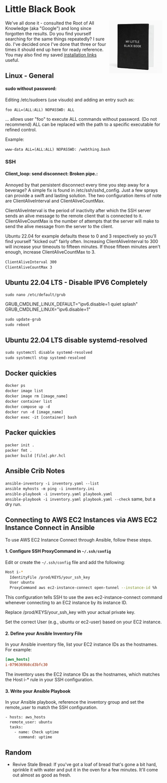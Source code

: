 # Little Black Book

<img style="float: right;" src="images/myLittleBlackBook.jpg">

We've all done it - consulted the Root of All Knowledge (aka "Google") and long since forgotten the results. Do you find yourself searching for the same things repeatedly? I sure do. I've decided once I've done that three or four times it should end up here for ready reference.  You may also find my saved [installation links](install_links.md) useful.

## Linux - General

#### sudo without password:

Editing /etc/sudoers (use visudo) and adding an entry
such as:

`foo ALL=(ALL:ALL) NOPASSWD: ALL`

... allows user "foo" to execute ALL commands without password. (Do not recommend) ALL can be replaced with the path to a specific executable for refined control.

Example:

`www-data ALL=(ALL:ALL) NOPASSWD: /webthing.bash`

### SSH

#### Client_loop: send disconnect: Broken pipe.:

Annoyed by that persistent disconnect every time you step away for a beverage? A simple fix is found in /etc/ssh/sshd_config. Just a few sprays can provide a swift and lasting solution. The two configuration items of note are ClientAliveInterval and ClientAliveCountMax.

ClientAliveInterval is the period of inactivity after which the SSH server sends an alive message to the remote client that is connected to it. ClientAliveCountMax is the number of attempts that the server will make to send the alive message from the server to the client.

Ubuntu 22.04 for example defaults these to 0 and 3 respectively so you'll find yourself "kicked out" fairly often. Increasing ClientAliveInterval to 300 will increase your timeouts to fifteen minutes.  If those fifteen minutes aren't enough, increase ClientAliveCountMax to 3.

`ClientAliveInterval 300`<br>
`ClientAliveCountMax 3`

## Ubuntu 22.04 LTS - Disable IPV6 Completely

`sudo nano /etc/default/grub`

GRUB_CMDLINE_LINUX_DEFAULT="ipv6.disable=1 quiet splash"<br>
GRUB_CMDLINE_LINUX="ipv6.disable=1"

`sudo update-grub`<br>
`sudo reboot`

## Ubuntu 22.04 LTS disable systemd-resolved

`sudo systemctl disable systemd-resolved`<br>
`sudo systemctl stop systemd-resolved`

## Docker quickies

`docker ps`<br>
`docker image list`<br>
`docker image rm [image_name]`<br>
`docker container list`<br>
`docker compose up -d`<br>
`docker run -d [image_name]`<br>
`docker exec -it [container] bash`

## Packer quickies

`packer init .`<br>
`packer fmt .`<br>
`packer build [file].pkr.hcl`<br>


## Ansible Crib Notes

`ansible-inventory -i inventory.yaml --list`<br>
`ansible myhosts -m ping -i inventory.ini`<br>
`ansible-playbook -i inventory.yaml playbook.yaml`<br>
`ansible-playbook -i inventory.yaml playbook.yaml --check`  same, but a dry run.

## Connecting to AWS EC2 Instances via AWS EC2 Instance Connect in Ansible

To use AWS EC2 Instance Connect through Ansible, follow these steps.

#### 1. Configure SSH ProxyCommand in `~/.ssh/config`

Edit or create the `~/.ssh/config` file and add the following:

```sh
Host i-*
  IdentityFile /prod/KEYS/your_ssh_key
  User ubuntu
  ProxyCommand aws ec2-instance-connect open-tunnel --instance-id %h
```

This configuration tells SSH to use the aws ec2-instance-connect command whenever connecting to an EC2 instance by its instance ID.

Replace /prod/KEYS/your_ssh_key with your actual private key.

Set the correct User (e.g., ubuntu or ec2-user) based on your EC2 instance.

#### 2. Define your Ansible Inventory File

In your Ansible inventory file, list your EC2 instance IDs as the hostnames. For example:

```ini
[aws_hosts]
i-0796369b8cd3bfc30
```

The inventory uses the EC2 instance IDs as the hostnames, which matches the Host i-* rule in your SSH configuration.

#### 3. Write your Ansible Playbook

In your Ansible playbook, reference the inventory group and set the remote_user to match the SSH configuration.

```---
- hosts: aws_hosts
  remote_user: ubuntu
  tasks:
    - name: Check uptime
      command: uptime
```

## Random

- Revive Stale Bread:
If you've got a loaf of bread that's gone a bit hard, sprinkle it with water and put it in the oven for a few minutes. It'll come out almost as good as fresh.
